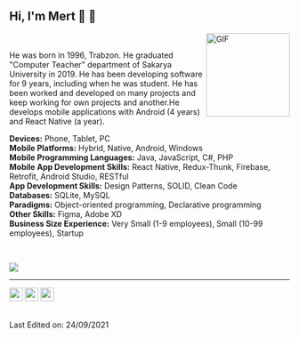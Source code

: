 <h2>Hi, I'm Mert 🤘 👋</h2>

<img align="right" height="150rem" alt="GIF" src="http://mertkaradeniz.com/files/giphy2.gif" />

<br>

He was born in 1996, Trabzon. He graduated "Computer Teacher" department of Sakarya University
in 2019. He has been developing software for 9 years, including when he was student. He has been
<a href="https://bionluk.com/blackseapp" style="text-decoration: none">worked</a> and developed on many projects and keep working for own projects and <a href="https://github.com/blackseapps?tab=repositories" style="text-decoration: none">another</a>.He
develops mobile applications with Android (4 years) and React Native (a year).

<b>Devices:</b> Phone, Tablet, PC </br>
<b>Mobile Platforms:</b> Hybrid, Native, Android, Windows  </br>
<b>Mobile Programming Languages:</b> Java, JavaScript, C#, PHP  </br>
<b>Mobile App Development Skills:</b> React Native, Redux-Thunk, Firebase, Retrofit, Android Studio, RESTful  </br>
<b>App Development Skills:</b> Design Patterns, SOLID, Clean Code </br>
<b>Databases:</b> SQLite, MySQL  </br>
<b>Paradigms:</b> Object-oriented programming, Declarative programming </br>
<b>Other Skills:</b> Figma, Adobe XD </br>
<b>Business Size Experience:</b> Very Small (1-9 employees), Small (10-99 employees), Startup </br>

<br>

 ![](https://komarev.com/ghpvc/?username=blackseapps&style=flat-square)


-----

<tbody>
  <tr align="center">
    <td
      style="font-family: Arial, sans-serif; font-size: 19px"
      valign="top"
      class="">
      <a
        href="https://www.linkedin.com/in/mertkaradeniz/"
        style="text-decoration: none"
        ><img
          src="http://mertkaradeniz.com/email/images/linkedin-3-lDv.png"
          width="24"
          height="24"
          alt="Linkedin"
          style="
            border: 0;
            line-height: 100%;
            outline: 0;
            -ms-interpolation-mode: bicubic;
            color: #ffffff;
          "
      /></a>
     <span></span>
     <a
        href="https://www.udemy.com/user/mert-karadeniz-4/"
        style="text-decoration: none"
        ><img
          src="http://mertkaradeniz.com/email/images/Udemy-MU4.png"
          width="24"
          height="24"
          alt="Udemy"
          style="
            border: 0;
            line-height: 100%;
            outline: 0;
            -ms-interpolation-mode: bicubic;
            color: #ffffff;
          " /></a
      ><span>&nbsp;</span
      ><a href="https://bionluk.com/blackseapp" style="text-decoration: none"
        ><img
          src="http://mertkaradeniz.com/email/images/unnamed-Ir7.png"
          width="24"
          height="24"
          alt="Bionluk"
          style="
            border: 0;
            line-height: 100%;
            outline: 0;
            -ms-interpolation-mode: bicubic;
            color: #ffffff;
          "
      /></a>
    </td>
  </tr>
</tbody>

</br>
</br>

Last Edited on: 24/09/2021
